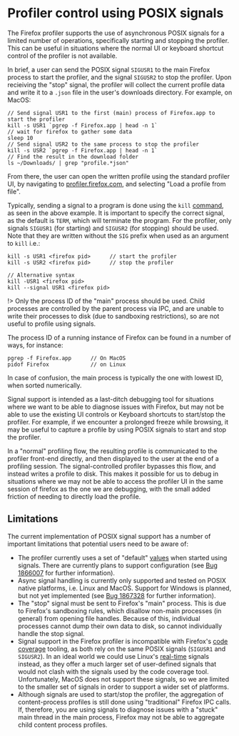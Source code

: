 # Profiler control using POSIX signals

The Firefox profiler supports the use of asynchronous POSIX signals for a
limited number of operations, specifically starting and stopping the profiler.
This can be useful in situations where the normal UI or keyboard shortcut
control of the profiler is not available.

In brief, a user can send the POSIX signal `SIGUSR1` to the main Firefox process
to start the profiler, and the signal `SIGUSR2` to stop the profiler. Upon
recieiving the "stop" signal, the profiler will collect the current profile data
and write it to a `.json` file in the user's downloads directory. For example,
on MacOS:

    // Send signal USR1 to the first (main) process of Firefox.app to start the profiler
    kill -s USR1 `pgrep -f Firefox.app | head -n 1`
    // wait for firefox to gather some data
    sleep 10
    // Send signal USR2 to the same process to stop the profiler
    kill -s USR2 `pgrep -f Firefox.app | head -n 1`
    // Find the result in the download folder
    ls ~/Downloads/ | grep "profile.*json"

From there, the user can open the written profile using the standard profiler
UI, by navigating to [profiler.firefox.com](https://profiler.firefox.com), and selecting
"Load a profile from file".

Typically, sending a signal to a program is done using the `kill`
[command](https://man7.org/linux/man-pages/man1/kill.1.html), as seen in the
above example. It is important to specify the correct signal, as the default is
`TERM`, which will terminate the program. For the profiler, only signals
`SIGUSR1` (for starting) and `SIGUSR2` (for stopping) should be used. Note that they
are written without the `SIG` prefix when used as an argument to `kill` i.e.:

    kill -s USR1 <firefox pid>      // start the profiler
    kill -s USR2 <firefox pid>      // stop the profiler

    // Alternative syntax
    kill -USR1 <firefox pid>
    kill --signal USR1 <firefox pid>

!> Only the process ID of the "main" process should be used. Child processes are
controlled by the parent process via IPC, and are unable to write their
processes to disk (due to sandboxing restrictions), so are not useful to profile
using signals.

The process ID of a running instance of Firefox can be found in a number of
ways, for instance:

    pgrep -f Firefox.app      // On MacOS
    pidof Firefox             // on Linux

In case of confusion, the main process is typically the one with lowest ID, when
sorted numerically.

Signal support is intended as a last-ditch debugging tool for situations where
we want to be able to diagnose issues with Firefox, but may not be able to use
the existing UI controls or Keyboard shortcuts to start/stop the profiler. For
example, if we encounter a prolonged freeze while browsing, it may be useful to
capture a profile by using POSIX signals to start and stop the profiler.

In a "normal" profiling flow, the resulting profile is communicated to the
profiler front-end directly, and then displayed to the user at the end of a
profiling session. The signal-controlled profiler bypasses this flow, and
instead writes a profile to disk. This makes it possible for us to debug in
situations where we may not be able to access the profiler UI in the same
session of firefox as the one we are debugging, with the small added friction of
needing to directly load the profile.

## Limitations

The current implementation of POSIX signal support has a number of important
limitations that potential users need to be aware of:

- The profiler currently uses a set of "default"
  [values](https://searchfox.org/mozilla-central/rev/7a8904165618818f73ab7fc692ace4a57ecd38c9/tools/profiler/core/platform.cpp#633)
  when started using signals. There are currently plans to support configuration
  (see [Bug 1866007](https://bugzilla.mozilla.org/show_bug.cgi?id=1866007) for
  further information).
- Async signal handling is currently only supported and tested on POSIX native
  platforms, i.e. Linux and MacOS. Support for Windows is planned, but not yet
  implemented (see [Bug
  1867328](https://bugzilla.mozilla.org/show_bug.cgi?id=1867328) for further
  information).
- The "stop" signal must be sent to Firefox's "main" process. This is due to
  Firefox's sandboxing rules, which disallow non-main processes (in general)
  from opening file handles. Because of this, individual processes cannot dump
  their own data to disk, so cannot individually handle the stop signal.
- Signal support in the Firefox profiler is incompatible with Firefox's [code
  coverage](https://firefox-source-docs.mozilla.org/tools/code-coverage/index.html)
  tooling, as both rely on the same POSIX signals (`SIGUSR1` and `SIGUSR2`). In
  an ideal world we could use Linux's
  [real-time](https://man7.org/linux/man-pages/man7/signal.7.html) signals
  instead, as they offer a much larger set of user-defined signals that would
  not clash with the signals used by the code coverage tool. Unfortunately,
  MacOS does not support these signals, so we are limited to the smaller set of
  signals in order to support a wider set of platforms.
- Although signals are used to start/stop the profiler, the aggregation of
  content-process profiles is still done using "traditional" Firefox IPC calls.
  If, therefore, you are using signals to diagnose issues with a "stuck" main
  thread in the main process, Firefox may not be able to aggregate child content
  process profiles.
